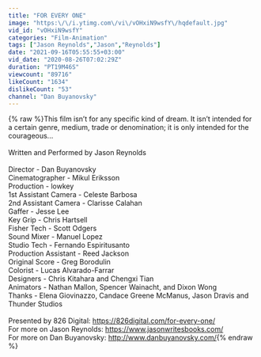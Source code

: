 ```yaml
---
title: "FOR EVERY ONE"
image: "https:\/\/i.ytimg.com\/vi\/vOHxiN9wsfY\/hqdefault.jpg"
vid_id: "vOHxiN9wsfY"
categories: "Film-Animation"
tags: ["Jason Reynolds","Jason","Reynolds"]
date: "2021-09-16T05:55:55+03:00"
vid_date: "2020-08-26T07:02:29Z"
duration: "PT19M46S"
viewcount: "89716"
likeCount: "1634"
dislikeCount: "53"
channel: "Dan Buyanovsky"
---
```

{% raw %}This film isn’t for any specific kind of dream. It isn’t intended for a certain genre, medium, trade or denomination; it is only intended for the courageous...<br /><br />Written and Performed by Jason Reynolds<br /><br />Director - Dan Buyanovsky<br />Cinematographer - Mikul Eriksson<br />Production - lowkey<br />1st Assistant Camera - Celeste Barbosa<br />2nd Assistant Camera - Clarisse Calahan<br />Gaffer - Jesse Lee<br />Key Grip - Chris Hartsell<br />Fisher Tech - Scott Odgers<br />Sound Mixer - Manuel Lopez<br />Studio Tech - Fernando Espiritusanto<br />Production Assistant - Reed Jackson<br />Original Score - Greg Borodulin<br />Colorist - Lucas Alvarado-Farrar<br />Designers - Chris Kitahara and Chengxi Tian<br />Animators - Nathan Mallon, Spencer Wainacht, and Dixon Wong<br />Thanks - Elena Giovinazzo, Candace Greene McManus, Jason Dravis and Thunder Studios<br /><br />Presented by 826 Digital: <a rel="nofollow" target="blank" href="https://826digital.com/for-every-one/">https://826digital.com/for-every-one/</a><br />For more on Jason Reynolds: <a rel="nofollow" target="blank" href="https://www.jasonwritesbooks.com/">https://www.jasonwritesbooks.com/</a><br />For more on Dan Buyanovsky: <a rel="nofollow" target="blank" href="http://www.danbuyanovsky.com/">http://www.danbuyanovsky.com/</a>{% endraw %}
